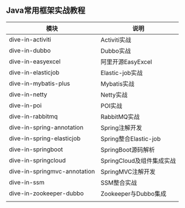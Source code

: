 ## Java常用框架实战教程


|  模块   | 说明  |
|  ----  | ----  |
| dive-in-activiti | Activiti实战 |
| dive-in-dubbo | Dubbo实战 |
| dive-in-easyexcel | 阿里开源EasyExcel |
| dive-in-elasticjob | Elastic-job实战 |
| dive-in-mybatis-plus | Mybatis实战 |
| dive-in-netty | Netty实战 |
| dive-in-poi | POI实战 |
| dive-in-rabbitmq | RabbitMQ实战 |
| dive-in-spring-annotation | Spring注解开发 |
| dive-in-spring-elasticjob | Spring整合Elastic-job |
| dive-in-springboot | SpringBoot源码解析 |
| dive-in-springcloud | SpringCloud及组件集成实战 |
| dive-in-springmvc-annotation | SpringMVC注解开发 |
| dive-in-ssm | SSM整合实战 |
| dive-in-zookeeper-dubbo | Zookeeper与Dubbo集成 |
|  |  |
